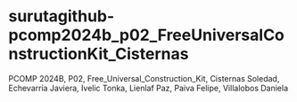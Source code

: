 # surutagithub-pcomp2024b_p02_FreeUniversalConstructionKit_Cisternas
PCOMP 2024B, P02, Free_Universal_Construction_Kit, Cisternas Soledad, Echevarria Javiera, Ivelic Tonka, Lienlaf Paz, Paiva Felipe, Villalobos Daniela
